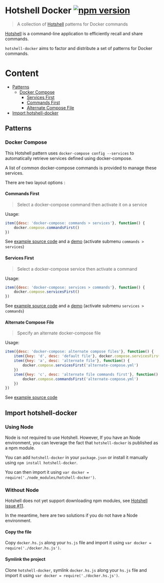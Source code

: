 # Hotshell Docker [![npm version](https://badge.fury.io/js/hotshell-docker.svg)](https://www.npmjs.com/package/hotshell-docker)

> A collection of [Hotshell](http://julienmoumne.github.io/hotshell) patterns for Docker commands

[Hotshell](http://julienmoumne.github.io/hotshell)
is a command-line application to efficiently recall and share commands.

`hotshell-docker` aims to factor and distribute a set of patterns for Docker commands.

# Content

  - [Patterns](#patterns)
    * [Docker Compose](#docker-compose)
        - [Services First](#services-first)
        - [Commands First](#commands-first)
        - [Alternate Compose File](#alternate-compose-file)
  - [Import hotshell-docker](#import-hotshell-docker)


## Patterns

### Docker Compose

This Hotshell pattern uses `docker-compose config --services` to
automatically retrieve services defined using docker-compose.

A list of common docker-compose commands is provided to manage these services.

There are two layout options :

#### Commands First

> Select a docker-compose command then activate it on a service

Usage:

```javascript
item({desc: 'docker-compose: commands > services'}, function() {
    docker.compose.commandsFirst()
})
```

See [example source code](./examples/compose/commands-first.hs.js)
and a [demo](http://moumne.com/hotshell/demos/docker-compose.hs.js.html) (activate submenu `commands > services`)

#### Services First

> Select a docker-compose service then activate a command

Usage:

```javascript
item({desc: 'docker-compose: services > commands'}, function() {
    docker.compose.servicesFirst()
})
```

See [example source code](./examples/compose/services-first.hs.js)
and a [demo](http://moumne.com/hotshell/demos/docker-compose.hs.js.html) (activate submenu `services > commands`)

#### Alternate Compose File

> Specify an alternate docker-compose file

Usage:

```javascript
item({desc: 'docker-compose: alternate compose files'}, function() {
    item({key: 'd', desc: 'default file'}, docker.compose.servicesFirst)
    item({key: 'a', desc: 'alternate file'}, function() {
        docker.compose.servicesFirst('alternate-compose.yml')
    })
    item({key: 'c', desc: 'alternate file commands first'}, function() {
        docker.compose.commandsFirst('alternate-compose.yml')
    })
})
```

See [example source code](./examples/compose/alternate-compose-files.hs.js)

## Import hotshell-docker

### Using Node

Node is not required to use Hotshell.
However, If you have an Node environment, you can leverage
the fact that `hotshell-docker` is published as a npm module.

You can add `hotshell-docker` in your `package.json` or install it manually using `npm install hotshell-docker`.

You can then import it using `var docker = require('./node_modules/hotshell-docker')`.

### Without Node

Hotshell does not yet support downloading npm modules, see [Hotshell issue #11](https://github.com/julienmoumne/hotshell/issues/11).

In the meantime, here are two solutions if you do not have a Node environment.

#### Copy the file

Copy `docker.hs.js` along your `hs.js` file and import it using `var docker = require('./docker.hs.js')`.

#### Symlink the project

Clone `hotshell-docker`, symlink `docker.hs.js` along your `hs.js` file and import it using `var docker = require('./docker.hs.js')`.
